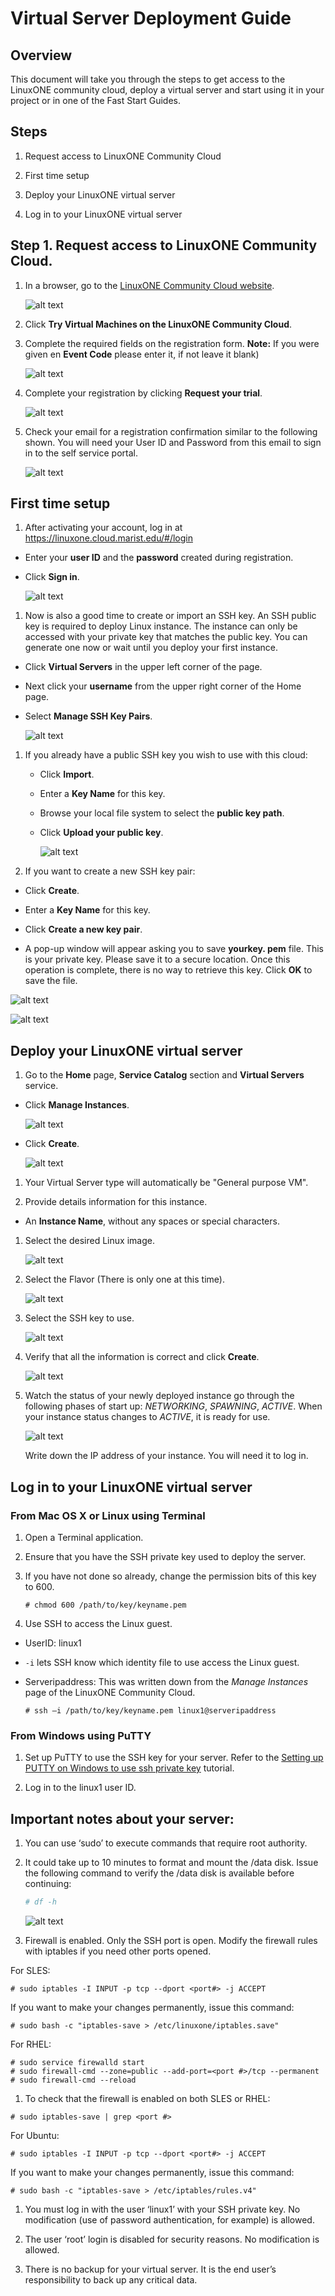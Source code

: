 Virtual Server Deployment Guide
===============================

Overview
--------

This document will take you through the steps to get access to the LinuxONE
community cloud, deploy a virtual server and start using it in your project or
in one of the Fast Start Guides.

Steps
-----

1.  Request access to LinuxONE Community Cloud

2.  First time setup

3.  Deploy your LinuxONE virtual server

4.  Log in to your LinuxONE virtual server

Step 1. Request access to LinuxONE Community Cloud.
---------------------------------------------------

1.  In a browser, go to the [LinuxONE Community Cloud
    website](https://developer.ibm.com/components/ibm-linuxone/gettingstarted/).

    ![alt text](images-deploy/dev-homeNEW.png)

2.  Click **Try Virtual Machines on the LinuxONE Community Cloud**.

3.  Complete the required fields on the registration form. ****Note:**** If you were
    given en **Event Code** please enter it, if not leave it blank)

    ![alt text](images-deploy/registration-form.png)

4.  Complete your registration by clicking **Request your trial**.

    ![alt text](images-deploy/request-your-trial.png)

5.  Check your email for a registration confirmation similar to the following
    shown. You will need your User ID and Password from this email to sign in to
    the self service portal.

    ![alt text](images-deploy/welcome-email.png)

First time setup
----------------

1.  After activating your account, log in at
    https://linuxone.cloud.marist.edu/#/login

-   Enter your **user ID** and the **password** created during registration.

-   Click **Sign in**.

    ![alt text](images-deploy/ssp-login.png)

1.  Now is also a good time to create or import an SSH key. An SSH public key is
    required to deploy Linux instance. The instance can only be accessed with
    your private key that matches the public key. You can generate one now or
    wait until you deploy your first instance.

-   Click **Virtual Servers** in the upper left corner of the page.

-   Next click your **username** from the upper right corner of the Home page.

-   Select **Manage SSH Key Pairs**.

    ![alt text](images-deploy/manage-key.png)

1.  If you already have a public SSH key you wish to use with this cloud:

    -   Click **Import**.

    -   Enter a **Key Name** for this key.

    -   Browse your local file system to select the **public key path**.

    -   Click **Upload your public key**.

        ![alt text](images-deploy/upload-key.png)

2.  If you want to create a new SSH key pair:  
    

-   Click **Create**.

-   Enter a **Key Name** for this key.

-   Click **Create a new key pair**.  
    

-   A pop-up window will appear asking you to save **yourkey. pem** file. This
    is your private key. Please save it to a secure location. Once this
    operation is complete, there is no way to retrieve this key. Click **OK** to
    save the file.

![alt text](images-deploy/create-key.png)

![alt text](images-deploy/pem-file.png)

Deploy your LinuxONE virtual server
-----------------------------------

1.  Go to the **Home** page, **Service Catalog** section and **Virtual Servers**
    service.

-   Click **Manage Instances**.

    ![alt text](images-deploy/manage-instances.png)

-   Click **Create**.

    ![alt text](images-deploy/create-server.png)

1.  Your Virtual Server type will automatically be "General purpose VM".

2.  Provide details information for this instance.

-   An **Instance Name**, without any spaces or special characters.

1.  Select the desired Linux image.

    ![alt text](images-deploy/create-server-image.png)

2.  Select the Flavor (There is only one at this time).

    ![alt text](images-deploy/select-flavor.png)

3.  Select the SSH key to use.

    ![alt text](images-deploy/create-server-select-key.png)

4.  Verify that all the information is correct and click **Create**.

    ![alt text](images-deploy/create-server-submit.png)

5.  Watch the status of your newly deployed instance go through the following
    phases of start up: *NETWORKING*, *SPAWNING*, *ACTIVE*. When your instance
    status changes to *ACTIVE*, it is ready for use.

    ![alt text](images-deploy/create-server-status.png)

    Write down the IP address of your instance. You will need it to log in.

Log in to your LinuxONE virtual server
--------------------------------------

### From Mac OS X or Linux using Terminal

1.  Open a Terminal application.

2.  Ensure that you have the SSH private key used to deploy the server.

3.  If you have not done so already, change the permission bits of this key to
    600.

    ~~~~~~~~~~~~~~~~~~~~~~~~~~~~~~~~~~~~~~~~~~~~~~~~~~~~~~~~~~~~~~~~~~~~~~~~~~~~
    # chmod 600 /path/to/key/keyname.pem  
    ~~~~~~~~~~~~~~~~~~~~~~~~~~~~~~~~~~~~~~~~~~~~~~~~~~~~~~~~~~~~~~~~~~~~~~~~~~~~

4.  Use SSH to access the Linux guest.

-   UserID: linux1

-   `-i` lets SSH know which identity file to use access the Linux guest.

-   Serveripaddress: This was written down from the *Manage Instances* page of
    the LinuxONE Community Cloud.

    ~~~~~~~~~~~~~~~~~~~~~~~~~~~~~~~~~~~~~~~~~~~~~~~~~~~~~~~~~~~~~~~~~~~~~~~~~~~~
    # ssh –i /path/to/key/keyname.pem linux1@serveripaddress 
    ~~~~~~~~~~~~~~~~~~~~~~~~~~~~~~~~~~~~~~~~~~~~~~~~~~~~~~~~~~~~~~~~~~~~~~~~~~~~

### From Windows using PuTTY

1.  Set up PuTTY to use the SSH key for your server. Refer to the [Setting up
    PUTTY on Windows to use ssh private key](PUTTY_Set_up.pdf) tutorial.

2.  Log in to the linux1 user ID.

Important notes about your server:
----------------------------------

1.  You can use ‘sudo’ to execute commands that require root authority.

2.  It could take up to 10 minutes to format and mount the /data disk. Issue the
    following command to verify the /data disk is available before continuing:

    ~~~~~~~~~~~~~~~~~~~~~~~~~~~~~~~~~~~~~~~~~~~~~~~~~~~~~~~~~~~~~~~~~~~~~~~~~ sh
    # df -h 
    ~~~~~~~~~~~~~~~~~~~~~~~~~~~~~~~~~~~~~~~~~~~~~~~~~~~~~~~~~~~~~~~~~~~~~~~~~~~~

    ![alt text](images-deploy/df.png)

3.  Firewall is enabled. Only the SSH port is open. Modify the firewall rules
    with iptables if you need other ports opened.

For SLES:

~~~~~~~~~~~~~~~~~~~~~~~~~~~~~~~~~~~~~~~~~~~~~~~~~~~~~~~~~~~~~~~~~~~~~~~~~~~~~~~~
# sudo iptables -I INPUT -p tcp --dport <port#> -j ACCEPT 
~~~~~~~~~~~~~~~~~~~~~~~~~~~~~~~~~~~~~~~~~~~~~~~~~~~~~~~~~~~~~~~~~~~~~~~~~~~~~~~~

If you want to make your changes permanently, issue this command:

~~~~~~~~~~~~~~~~~~~~~~~~~~~~~~~~~~~~~~~~~~~~~~~~~~~~~~~~~~~~~~~~~~~~~~~~~~~~~~~~
# sudo bash -c "iptables-save > /etc/linuxone/iptables.save" 
~~~~~~~~~~~~~~~~~~~~~~~~~~~~~~~~~~~~~~~~~~~~~~~~~~~~~~~~~~~~~~~~~~~~~~~~~~~~~~~~

For RHEL:

~~~~~~~~~~~~~~~~~~~~~~~~~~~~~~~~~~~~~~~~~~~~~~~~~~~~~~~~~~~~~~~~~~~~~~~~~~~~~~~~
# sudo service firewalld start
# sudo firewall-cmd --zone=public --add-port=<port #>/tcp --permanent
# sudo firewall-cmd --reload
~~~~~~~~~~~~~~~~~~~~~~~~~~~~~~~~~~~~~~~~~~~~~~~~~~~~~~~~~~~~~~~~~~~~~~~~~~~~~~~~

1.  To check that the firewall is enabled on both SLES or RHEL:

~~~~~~~~~~~~~~~~~~~~~~~~~~~~~~~~~~~~~~~~~~~~~~~~~~~~~~~~~~~~~~~~~~~~~~~~~~~~~~~~
# sudo iptables-save | grep <port #>
~~~~~~~~~~~~~~~~~~~~~~~~~~~~~~~~~~~~~~~~~~~~~~~~~~~~~~~~~~~~~~~~~~~~~~~~~~~~~~~~

For Ubuntu:

~~~~~~~~~~~~~~~~~~~~~~~~~~~~~~~~~~~~~~~~~~~~~~~~~~~~~~~~~~~~~~~~~~~~~~~~~~~~~~~~
# sudo iptables -I INPUT -p tcp --dport <port#> -j ACCEPT 
~~~~~~~~~~~~~~~~~~~~~~~~~~~~~~~~~~~~~~~~~~~~~~~~~~~~~~~~~~~~~~~~~~~~~~~~~~~~~~~~

If you want to make your changes permanently, issue this command:

~~~~~~~~~~~~~~~~~~~~~~~~~~~~~~~~~~~~~~~~~~~~~~~~~~~~~~~~~~~~~~~~~~~~~~~~~~~~~~~~
# sudo bash -c "iptables-save > /etc/iptables/rules.v4" 
~~~~~~~~~~~~~~~~~~~~~~~~~~~~~~~~~~~~~~~~~~~~~~~~~~~~~~~~~~~~~~~~~~~~~~~~~~~~~~~~

1.  You must log in with the user ‘linux1’ with your SSH private key. No
    modification (use of password authentication, for example) is allowed.

2.  The user ‘root’ login is disabled for security reasons. No modification is
    allowed.

3.  There is no backup for your virtual server. It is the end user’s
    responsibility to back up any critical data.
